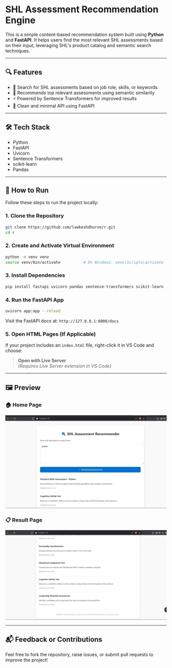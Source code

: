 # SHL Assessment Recommendation Engine

This is a simple content-based recommendation system built using **Python** and **FastAPI**. It helps users find the most relevant SHL assessments based on their input, leveraging SHL's product catalog and semantic search techniques.

---

## 🔍 Features

- 🔎 Search for SHL assessments based on job role, skills, or keywords  
- 🤖 Recommends top relevant assessments using semantic similarity  
- ⚡ Powered by Sentence Transformers for improved results  
- 🧾 Clean and minimal API using FastAPI  

---

## 🛠️ Tech Stack

- Python  
- FastAPI  
- Uvicorn  
- Sentence Transformers  
- scikit-learn  
- Pandas  

---

## 🚀 How to Run

Follow these steps to run the project locally:

### 1. Clone the Repository

```bash
git clone https://github.com/lawkeshdhurve/r.git  
cd r
```

### 2. Create and Activate Virtual Environment

```bash
python -m venv venv
source venv/bin/activate          # On Windows: venv\Scripts\activate
```

### 3. Install Dependencies

```bash
pip install fastapi uvicorn pandas sentence-transformers scikit-learn
```

### 4. Run the FastAPI App

```bash
uvicorn app:app --reload
```

Visit the FastAPI docs at: `http://127.0.0.1:8000/docs`

### 5. Open HTML Pages (If Applicable)

If your project includes an `index.html` file, right-click it in VS Code and choose:

> **Open with Live Server**  
*(Requires Live Server extension in VS Code)*

---

## 🖼️ Preview

### 🏠 Home Page
![Home](https://github.com/lawkeshdhurve/r/blob/886e2f49d3045c3393ed8868ff56d56f35ffc61b/Home_Preview.jpg?raw=true)

### 📋 Result Page
![Result](https://github.com/lawkeshdhurve/r/blob/886e2f49d3045c3393ed8868ff56d56f35ffc61b/result_image.jpg?raw=true)

---

## 📬 Feedback or Contributions

Feel free to fork the repository, raise issues, or submit pull requests to improve the project!
